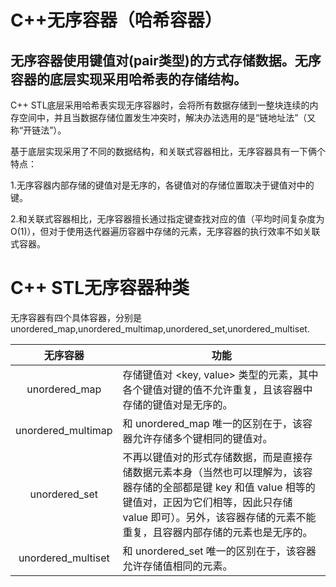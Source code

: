 # C++无序容器（哈希容器）

## 无序容器使用键值对(pair类型)的方式存储数据。无序容器的底层实现采用哈希表的存储结构。

C++ STL底层采用哈希表实现无序容器时，会将所有数据存储到一整块连续的内存空间中，并且当数据存储位置发生冲突时，解决办法选用的是“链地址法”（又称“开链法”）。

基于底层实现采用了不同的数据结构，和关联式容器相比，无序容器具有一下俩个特点：

1.无序容器内部存储的键值对是无序的，各键值对的存储位置取决于键值对中的键。

2.和关联式容器相比，无序容器擅长通过指定键查找对应的值（平均时间复杂度为O(1)），但对于使用迭代器遍历容器中存储的元素，无序容器的执行效率不如关联式容器。

# C++ STL无序容器种类

无序容器有四个具体容器，分别是unordered_map,unordered_multimap,unordered_set,unordered_multiset.

|      无序容器      | 功能                                                         |
| :----------------: | ------------------------------------------------------------ |
|   unordered_map    | 存储键值对 <key, value> 类型的元素，其中各个键值对键的值不允许重复，且该容器中存储的键值对是无序的。 |
| unordered_multimap | 和 unordered_map 唯一的区别在于，该容器允许存储多个键相同的键值对。 |
|   unordered_set    | 不再以键值对的形式存储数据，而是直接存储数据元素本身（当然也可以理解为，该容器存储的全部都是键 key 和值 value 相等的键值对，正因为它们相等，因此只存储 value 即可）。另外，该容器存储的元素不能重复，且容器内部存储的元素也是无序的。 |
| unordered_multiset | 和 unordered_set 唯一的区别在于，该容器允许存储值相同的元素。 |

